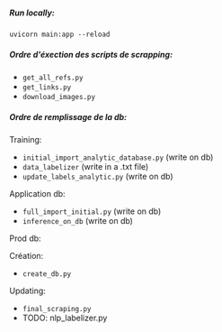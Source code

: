 ##### Run locally:

`uvicorn main:app --reload`

##### Ordre d'éxection des scripts de scrapping:

- `get_all_refs.py`
- `get_links.py`
- `download_images.py`

##### Ordre de remplissage de la db:

Training:

- `initial_import_analytic_database.py` (write on db)
- `data_labelizer` (write in a .txt file)
- `update_labels_analytic.py` (write on db)

Application db:

- `full_import_initial.py` (write on db)
- `inference_on_db` (write on db)

Prod db:

Création:

- `create_db.py`

Updating:

- `final_scraping.py`
- TODO: nlp_labelizer.py
